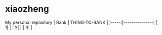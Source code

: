 # xiaozheng
My personal repository
| Rank | THING-TO-RANK |
|-----:|---------------|
|     1|               |
|     2|               |
|     3|               |

